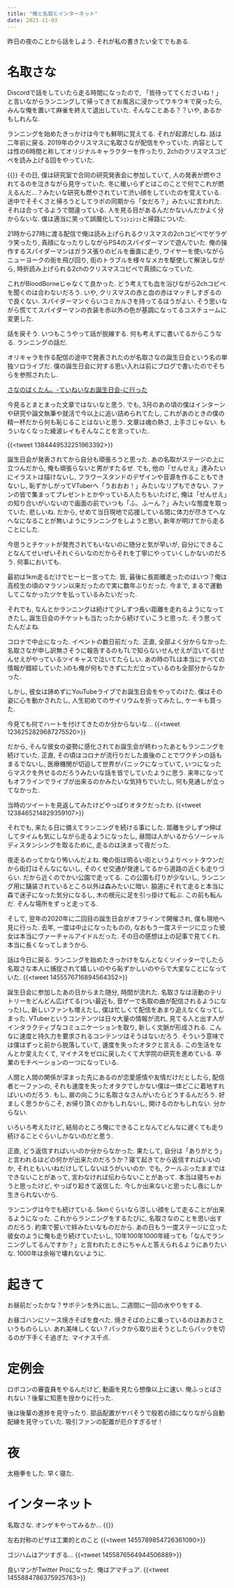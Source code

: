 ```yaml
---
title: "俺と名取とインターネット"
date: 2021-11-03
---
```


昨日の夜のことから話をしよう. それが私の書きたい全てでもある.
# 名取さな
Discordで話をしていたら走る時間になったので, 「皆待っててくださいね！」と言いながらランニングして帰ってきてお風呂に浸かってウキウキで戻ったら, みんな俺を置いて麻雀を終えて退出していた. そんなことある？？いや, あるかもしれんな.

ランニングを始めたきっかけは今でも鮮明に覚えてる. それが起源だしね. 話は二年前に戻る. 2019年のクリスマスに名取さなが配信をやっていた. 内容としては性の6時間と称してオリジナルキャラクターを作ったり, 2chのクリスマスコピペを読み上げる回をやっていた. 

{{<youtube F6Y-mKOoKpo>}}
その日, 僕は研究室で合同の研究発表会に参加していて, 人の発表が燃やされてるのを泣きながら見守っていた. 冬に暖いらずとはこのことで何でこれが燃えるんだ...？みたいな研究も燃やされていて渋い顔をしていたのを覚えている. 途中でそそくさと帰ろうとしてラボの同期から「女だろ？」みたいに言われた. それは合ってるようで間違っている. 人を見る目があるんだかないんだかよく分からないな. 僕は適当に笑って誤魔化してｼｭｼｭｼｭｯと帰路についた.

21時から27時に渡る配信で俺は読み上げられるクリスマスの2chコピペでゲラゲラ笑ったり, 真顔になったりしながらPS4のスパイダーマンで遊んでいた. 俺の操作するスパイダーマンはガラス張りのビルを垂直に走り, ワイヤーを使いながらニューヨークの街を飛び回り, 街のトラブルを様々なメカを駆使して解決しながら, 時折読み上げられる2chのクリスマスコピペで真顔になっていた. 

これがBloodBorneじゃなくて良かった. どう考えても血を浴びながら2chコピペを聞くのは合わないだろう. いや, クリスマスの赤と血の赤はマッチしすぎるので良くない. スパイダーマンぐらいコミカルさを持ってるほうがよい. そう思いながら慌ててスパイダーマンの衣装を赤以外の色が基調になってるコスチュームに変更した.

話を戻そう. いつもこうやって話が脱線する. 何も考えずに書いてるからこうなる. ランニングの話だ.

オリキャラを作る配信の途中で発表されたのが名取さなの誕生日会という名の単独ソロライブだ. 僕の誕生日会に対する思い入れは前にブログで書いたのでそちらを参照されたし. 

[さなのばくたん。-ていねいなお誕生日会-に行った ](https://blog.oino.li/posts/natoribirth2021/)

今見るとまとまった文章ではないなと思う. でも, 3月のあの頃の僕はインターンや研究や論文執筆や就活で今以上に追い詰められてたし, これがあのときの僕の精一杯だから何も恥じることはないと思う. 文章は魂の熱さ, 上手さじゃない. もういなくなった綾波レイもそんなことを言っていた.

{{<tweet 1384449532251963392>}}

誕生日会が発表されてから自分も頑張ろうと思った. あの名取がステージの上に立つんだから, 俺も頑張らないと男がすたるぜ. でも, 他の「せんせえ」達みたいにイラストは描けないし, フラワースタンドのデザインや音源を作ることもできないし, 恥ずかしがってVTuberへ「うおおお！」みたいなリプもできない. ファンの皆で集まってプレゼントとかやっている人たちもいたけど, 俺は「せんせえ」の知り合いがいないので画面の前でいつも「ふ、ふーん？」みたいな態度を取っていた. 悲しいね. だから, せめて当日現地で応援している間に体力が尽きてへなへなになることが無いようにランニングをしようと思い, 新年が明けてから走ることにした.

今思うとチケットが発売されてもいないのに随分と気が早いが, 自分にできることなんてせいぜいそれぐらいなのだからそれを丁寧にやっていくしかないのだろう. 何事においても.

最初は1km走るだけでヒーヒー言ってた. 皆, 最後に長距離走ったのはいつ？俺は高校生の頃のマラソン以来だったので実に数年ぶりだった. 今まで, まるで運動してこなかったツケを払っているみたいだった.

それでも, なんとかランニングは続けて少しずつ長い距離を走れるようになってきたし, 誕生日会のチケットも当たったから続けていこうと思った. そう思ってたんだよね.

コロナで中止になった. イベントの数日前だった. 正直, 全部よく分からなかった. 名取さなが申し訳無さそうに報告するのもTLで知らないせんせえが泣いてる(せんせえがやっているツイキャスで泣いてたらしい. あの時のTLは本当にすべての情報が錯綜していた.)のも俺が何もできずにただ立っているのも全部分からなかった.

しかし, 彼女は諦めずにYouTubeライブでお誕生日会をやってのけた. 僕はその姿に心を動かされたし, 人生初めてのサイリウムを折ってみたし, ケーキも買った.

今見ても何でハートを付けてきたのか分からないな...
{{<tweet 1236252829687275520>}}

だから, そんな彼女の姿勢に感化されてお誕生会が終わったあともランニングを続けていた. 正直, その頃はコロナが流行りだした直後のことでワクチンの話もまるでないし, 医療機関が切迫して世界がパニックになっていて, いつになったらマスクを外せるのだろうみたいな話を皆でしていたように思う. 来年になってもオフラインでライブが出来るのかみたいな気持ちでいたし, 何も見通しが立ってなかった.

当時のツイートを見返してみたけどやっぱりオタクだったわ.
{{<tweet 1238465214829359107>}}

それでも, 来たる日に備えてランニングを続ける事にした. 距離を少しずつ伸ばしてタイムも気にしながら走るようになったし, 昼間は人がいるからソーシャルディスタンシングを取るために, 走るのは決まって夜だった.

夜走るのってかなり怖いんだよね. 俺の街は明るい街というよりベットタウンだから街灯はそんなにないし, そのくせ交通が発達してるから道路の近くも走りづらい. だから近くのでかい公園で走ってる. この公園も灯りが少ないし, ランニング用に舗装されているところ以外は森みたいに暗い. 脇道にそれて走ると本当に森で迷子になった気分になるし, 木の根元に足を引っ掛けて転ぶ. この前も転んだ. そんな場所をずっと走ってる.

そして, 翌年の2020年に二回目の誕生日会がオフラインで開催され, 僕も現地へ見に行った. 去年, 一度は中止になったものの, なおもう一度ステージに立った彼女は本当にヴァーチャルアイドルだった. その日の感想は上の記事で見てくれ. 本当に長くなってしまうから. 

話は今日に戻る. ランニングを始めたきっかけをなんとなくツイッターでしたら名取さな本人に捕捉されて嬉しいのやら恥ずかしいのやらで大変なことになっていた.
{{<tweet 1455576716894564352>}}

誕生日会に参加したあの日からまた随分, 時間が流れた. 名取さなは活動のテリトリーをどんどん広げてる(つい最近も, 音ゲーで名取の曲が配信されるようになった)し, 新しいファンも増えたし, 僕は忙しくて配信をあまり追えなくなってしまった. VTuberというコンテンツは日々大量の情報が流れ, 見てる人と出す人がインタラクティブなコミュニケーションを取り, 新しく文脈が形成される. こんなに速度と持久力を要求されるコンテンツはそうはないだろう. そういう意味では僕はずっと前から脱落していて, 速度を失ったオタクと言える. この生活をなんとか変えたくて, マイナスをゼロに戻したくて大学院の研究を進めている. 卒業のモチベーションの一つになっている.

人間と人間の関係が深まった先にあるのが恋愛感情や友情だけだとしたら, 配信者と一ファンの, それも速度を失ったオタクでしかない僕は一体どこに着地すればいいのだろう.
もし, 扉の向こうに名取さなさんがいたらどうするんだろう. 好ましく思うからこそ, お帰り頂くのかもしれないし, 開けるのかもしれない. 分からない.

いろいろ考えたけど, 結局のところ俺にできることなんてどんなに遅くても走り続けることぐらいしかないのだと思う.

正直, どう返信すればいいのか分からなかった. 果たして, 自分は「ありがとう」と言われるほどの何かが出来たのだろうか？寝て起きてから返信すればいいのか, それともいいねだけしてしないほうがいいのか. でも, クールぶったままではできないことがあって, 言わなければ伝わらないことがあって. 本当は寝ちゃおうと思ったけど, やっぱり起きて返信した. 今しか出来ないと思ったし夜にしか生きられないから.

ランニングは今でも続けている. 5kmぐらいなら涼しい顔をして走ることが出来るようになった. これからランニングをするたびに, 名取さなのことを思い出すのだろう. 約束で誓いで絆みたいなものだから. あの日もう一度ステージに立った彼女のように俺も走り続けていたいし, 10年100年1000年経っても「なんでランニングしてるんですか？」と言われたときにちゃんと答えられるようにありたいな. 1000年は余裕で壊れないように.
# 起きて

お昼前だったかな？サボテンを外に出し, 二週間に一回の水やりをする.

お昼ゴハンにソース焼きそばを食べた. 焼きそばの上に乗っているのはあおさというものらしい. あれ美味しくない？パックから取り出そうとしたらパックを切るのが下手くそ過ぎた. マイナス千点.

# 定例会
ロボコンの審査員をやるんだけど, 動画を見たら想像以上に速い. 俺ふっとばされない？後輩に知恵を授かりに行った.

後は後輩の進捗を見守ったり. 部品配置がヤバそうで般若の顔になりながら自動配線を見守っていた. 吸引ファンの配置が厄介すぎるぜ！

# 夜
太極拳をした. 早く寝た.

# インターネット
名取さな. オンゲキやってみるか...
{{<youtube HVzi-LTwiSw>}}

左右対称のピザは工業的とのこと
{{<tweet 1455789854726361090>}}

ゴジハムはアツすぎる...
{{<tweet 1455876564944506889>}}

良いマンがTwitter Proになった. 俺はアマチュア.
{{<tweet 1455884786375925763>}}